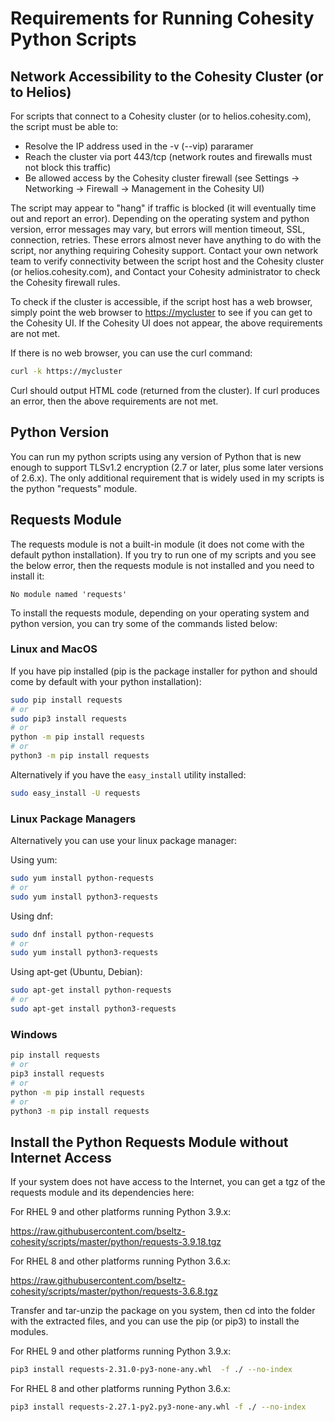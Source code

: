 # Requirements for Running Cohesity Python Scripts

## Network Accessibility to the Cohesity Cluster (or to Helios)

For scripts that connect to a Cohesity cluster (or to helios.cohesity.com), the script must be able to:

* Resolve the IP address used in the -v (--vip) pararamer
* Reach the cluster via port 443/tcp (network routes and firewalls must not block this traffic)
* Be allowed access by the Cohesity cluster firewall (see Settings -> Networking -> Firewall -> Management in the Cohesity UI)

The script may appear to "hang" if traffic is blocked (it will eventually time out and report an error). Depending on the operating system and python version, error messages may vary, but errors will mention timeout, SSL, connection, retries. These errors almost never have anything to do with the script, nor anything requiring Cohesity support. Contact your own network team to verify connectivity between the script host and the Cohesity cluster (or helios.cohesity.com), and Contact your Cohesity administrator to check the Cohesity firewall rules.

To check if the cluster is accessible, if the script host has a web browser, simply point the web browser to <https://mycluster> to see if you can get to the Cohesity UI. If the Cohesity UI does not appear, the above requirements are not met.

If there is no web browser, you can use the curl command:

```bash
curl -k https://mycluster
```

Curl should output HTML code (returned from the cluster). If curl produces an error, then the above requirements are not met.

## Python Version

You can run my python scripts using any version of Python that is new enough to support TLSv1.2 encryption (2.7 or later, plus some later versions of 2.6.x). The only additional requirement that is widely used in my scripts is the python "requests" module.

## Requests Module

The requests module is not a built-in module (it does not come with the default python installation). If you try to run one of my scripts and you see the below error, then the requests module is not installed and you need to install it:

```text
No module named 'requests'
```

To install the requests module, depending on your operating system and python version, you can try some of the commands listed below:

### Linux and MacOS

If you have pip installed (pip is the package installer for python and should come by default with your python installation):

```bash
sudo pip install requests
# or
sudo pip3 install requests
# or
python -m pip install requests
# or
python3 -m pip install requests
```

Alternatively if you have the `easy_install` utility installed:

```bash
sudo easy_install -U requests
```

### Linux Package Managers

Alternatively you can use your linux package manager:

Using yum:

```bash
sudo yum install python-requests
# or
sudo yum install python3-requests
```

Using dnf:

```bash
sudo dnf install python-requests
# or
sudo yum install python3-requests
```

Using apt-get (Ubuntu, Debian):

```bash
sudo apt-get install python-requests
# or
sudo apt-get install python3-requests
```

### Windows

```bash
pip install requests
# or
pip3 install requests
# or
python -m pip install requests
# or
python3 -m pip install requests
```

## Install the Python Requests Module without Internet Access

If your system does not have access to the Internet, you can get a tgz of the requests module and its dependencies here:

For RHEL 9 and other platforms running Python 3.9.x:

<https://raw.githubusercontent.com/bseltz-cohesity/scripts/master/python/requests-3.9.18.tgz>

For RHEL 8 and other platforms running Python 3.6.x:

<https://raw.githubusercontent.com/bseltz-cohesity/scripts/master/python/requests-3.6.8.tgz>

Transfer and tar-unzip the package on you system, then cd into the folder with the extracted files, and you can use the pip (or pip3) to install the modules.

For RHEL 9 and other platforms running Python 3.9.x:

```bash
pip3 install requests-2.31.0-py3-none-any.whl  -f ./ --no-index
```

For RHEL 8 and other platforms running Python 3.6.x:

```bash
pip3 install requests-2.27.1-py2.py3-none-any.whl -f ./ --no-index
```
